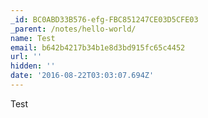 ```yaml
---
_id: BC0ABD33B576-efg-FBC851247CE03D5CFE03
_parent: /notes/hello-world/
name: Test
email: b642b4217b34b1e8d3bd915fc65c4452
url: ''
hidden: ''
date: '2016-08-22T03:03:07.694Z'
---
```


Test
